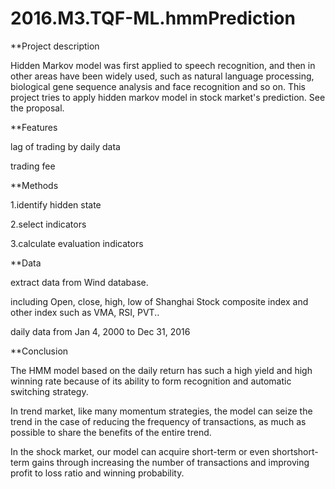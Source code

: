 # 2016.M3.TQF-ML.hmmPrediction
**Project description

Hidden Markov model was first applied to speech recognition, and then in other areas have been widely used, such as natural language processing, biological gene sequence analysis and face recognition and so on. This project tries to apply hidden markov model in stock market's prediction. See the proposal.

**Features

lag of trading by daily data

trading fee

**Methods

1.identify hidden state

2.select indicators

3.calculate evaluation indicators

**Data

extract data from Wind database.

including Open, close, high, low of Shanghai Stock composite index and other index such as VMA, RSI, PVT.. 

daily data from Jan 4, 2000 to Dec 31, 2016 

**Conclusion

The HMM model based on the daily return has such a high yield and high winning rate because of its ability to form recognition and automatic switching strategy. 

In trend market, like many momentum strategies, the model can seize the trend in the case of reducing the frequency of transactions, as much as possible to share the benefits of the entire trend.

In the shock market, our model can acquire short-term or even shortshort-term gains through increasing the number of transactions and improving profit to loss ratio and winning probability.
